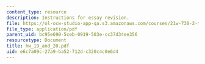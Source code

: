 ```yaml
---
content_type: resource
description: Instructions for essay revision.
file: https://ol-ocw-studio-app-qa.s3.amazonaws.com/courses/21w-730-2-the-creative-spark-fall-2004/e6c7a09c27a9ba52712dc320c4c0e6d4_hw_19_and_20.pdf
file_type: application/pdf
parent_uid: bc95e690-5ceb-0919-503e-cc37d34ee356
resourcetype: Document
title: hw_19_and_20.pdf
uid: e6c7a09c-27a9-ba52-712d-c320c4c0e6d4
---
```

